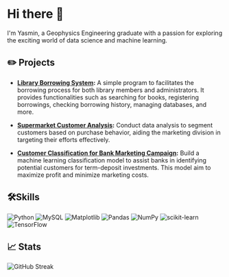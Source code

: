 # Hi there 👋

I'm Yasmin, a Geophysics Engineering graduate with a passion for exploring the exciting world of data science and machine learning. 

## ✏️ Projects

- **[Library Borrowing System](https://github.com/fathimahyasmin/Library-Borrowing-System):** A simple program to facilitates the borrowing process for both library members and administrators. It provides functionalities such as searching for books, registering borrowings, checking borrowing history, managing databases, and more.

- **[Supermarket Customer Analysis](https://github.com/fathimahyasmin/Supermarket-Customer-Analysis):** Conduct data analysis to segment customers based on purchase behavior, aiding the marketing division in targeting their efforts effectively.

- **[Customer Classification for Bank Marketing Campaign](https://github.com/fathimahyasmin/BankMarketingCampaign):** Build a machine learning classification model to assist banks in identifying potential customers for term-deposit investments. This model aim to maximize profit and minimize marketing costs.


## 🛠️Skills
![Python](https://img.shields.io/badge/python-3670A0?style=for-the-badge&logo=python&logoColor=ffdd54)
![MySQL](https://img.shields.io/badge/mysql-%2300f.svg?style=for-the-badge&logo=mysql&logoColor=white)
![Matplotlib](https://img.shields.io/badge/Matplotlib-%23ffffff.svg?style=for-the-badge&logo=Matplotlib&logoColor=black)
![Pandas](https://img.shields.io/badge/pandas-%23150458.svg?style=for-the-badge&logo=pandas&logoColor=white)
![NumPy](https://img.shields.io/badge/numpy-%23013243.svg?style=for-the-badge&logo=numpy&logoColor=white)
![scikit-learn](https://img.shields.io/badge/scikit--learn-%23F7931E.svg?style=for-the-badge&logo=scikit-learn&logoColor=white)
![TensorFlow](https://img.shields.io/badge/TensorFlow-%23FF6F00.svg?style=for-the-badge&logo=TensorFlow&logoColor=white)

## 📈 Stats
<picture>
    <source media="(prefers-color-scheme: dark)" srcset="https://streak-stats.demolab.com?user=fathimahyasmin&theme=prussian&border_radius=" alt="GitHub Streak" />
    <img src="https://streak-stats.demolab.com?user=fathimahyasmin&theme=green-nurx&border_radius=" alt="GitHub Streak" />
</picture>


<!--
**fathimahyasmin/fathimahyasmin** is a ✨ _special_ ✨ repository because its `README.md` (this file) appears on your GitHub profile.

Here are some ideas to get you started:

- 🔭 I’m currently working on ...
- 🌱 I’m currently learning ...
- 👯 I’m looking to collaborate on ...
- 🤔 I’m looking for help with ...
- 💬 Ask me about ...
- 📫 How to reach me: ...
- 😄 Pronouns: ...
- ⚡ Fun fact: ...
-->
